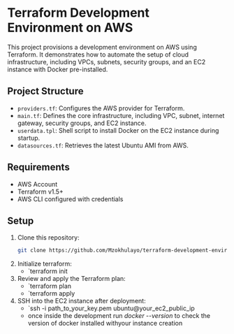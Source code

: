 # Terraform Development Environment on AWS

This project provisions a development environment on AWS using Terraform. It demonstrates how to automate the setup of cloud infrastructure, including VPCs, subnets, security groups, and an EC2 instance with Docker pre-installed.

## Project Structure

- `providers.tf`: Configures the AWS provider for Terraform.
- `main.tf`: Defines the core infrastructure, including VPC, subnet, internet gateway, security groups, and EC2 instance.
- `userdata.tpl`: Shell script to install Docker on the EC2 instance during startup.
- `datasources.tf`: Retrieves the latest Ubuntu AMI from AWS.

## Requirements

- AWS Account
- Terraform v1.5+
- AWS CLI configured with credentials

## Setup

1. Clone this repository:
   ```bash
   git clone https://github.com/Mzokhulayo/terraform-development-environment.git

2. Initialize terraform:
   - `terraform init
3. Review and apply the Terraform plan:
   - `terraform plan
   - `terraform apply
4. SSH into the EC2 instance after deployment:
   - `ssh -i path_to_your_key.pem ubuntu@your_ec2_public_ip
   - once inside the development run _docker --version_ to check the version of docker installed withyour instance creation
